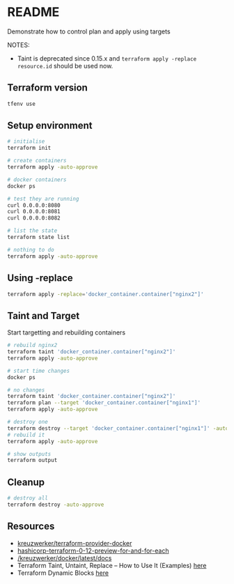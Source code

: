 # README

Demonstrate how to control plan and apply using targets  

NOTES:

* Taint is deprecated since 0.15.x and `terraform apply -replace resource.id` should be used now.  

## Terraform version

```sh
tfenv use
```

## Setup environment

```sh
# initialise
terraform init

# create containers
terraform apply -auto-approve

# docker containers
docker ps 

# test they are running
curl 0.0.0.0:8080  
curl 0.0.0.0:8081 
curl 0.0.0.0:8082 

# list the state
terraform state list

# nothing to do
terraform apply -auto-approve
```

## Using -replace

```sh
terraform apply -replace='docker_container.container["nginx2"]'
```

## Taint and Target

Start targetting and rebuilding containers  

```sh
# rebuild nginx2
terraform taint 'docker_container.container["nginx2"]'
terraform apply -auto-approve

# start time changes
docker ps 

# no changes
terraform taint 'docker_container.container["nginx2"]'
terraform plan --target 'docker_container.container["nginx1"]'
terraform apply -auto-approve

# destroy one 
terraform destroy --target 'docker_container.container["nginx1"]' -auto-approve
# rebuild it
terraform apply -auto-approve

# show outputs 
terraform output 
```

## Cleanup

```sh
# destroy all
terraform destroy -auto-approve
```

## Resources

* [kreuzwerker/terraform-provider-docker](https://github.com/kreuzwerker/terraform-provider-docker)  
* [hashicorp-terraform-0-12-preview-for-and-for-each](https://www.hashicorp.com/blog/hashicorp-terraform-0-12-preview-for-and-for-each)  
* [/kreuzwerker/docker/latest/docs](https://registry.terraform.io/providers/kreuzwerker/docker/latest/docs)  
* Terraform Taint, Untaint, Replace – How to Use It (Examples) [here](https://spacelift.io/blog/terraform-taint)  
* Terraform Dynamic Blocks [here](https://brendanthompson.com/posts/2022/11/terraform-dynamic-blocks)  
